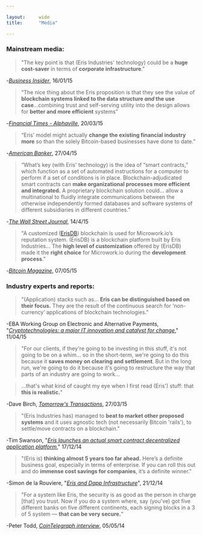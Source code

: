```yaml
---

layout:     wide
title:      "Media"

---
```

### **Mainstream media:**

>  "The key point is that (Eris Industries' technology) could be a **huge cost-saver** in terms of **corporate infrastructure**."

-[*Business Insider*](http://www.businessinsider.com.au/europe-15-most-innovative-finance-startups-2015-1#14-eris-industries-all-about-data-2), 16/01/15

>  “The nice thing about the Eris proposition is that they see the value of **blockchain systems linked to the data structure *and* the use case**...combining trust and self-serving utility into the design allows for **better and more efficient** systems”

-[*Financial Times - Alphaville*](http://ftalphaville.ft.com/2015/03/20/2122415/blockchains-as-a-public-and-private-resource/?Authorised=false5hrwiey), 20/03/15

>  “Eris’ model might actually **change the existing financial industry more** so than the solely Bitcoin-based businesses have done to date.”

-[*American Banker*](http://www.americanbanker.com/news/bank-technology/practical-ways-to-use-blockchain-technology-could-win-over-banks-1074001-1.html), 27/04/15

>  “What’s key (with Eris' technology) is the idea of “smart contracts,” which function as a set of automated instructions for a computer to perform if a set of conditions is in place. Blockchain-adjudicated smart contracts can **make organizational processes more efficient and integrated.** A proprietary blockchain solution could... allow a multinational to fluidly integrate communications between the otherwise independently formed databases and software systems of different subsidiaries in different countries.”

-[*The Wall Street Journal*](http://blogs.wsj.com/moneybeat/2015/04/14/bitbeat-blockchains-without-coins-stir-tensions-in-bitcoin-community/), 14/4/15

>  "A customized ([ErisDB](https://erisdb.erisindustries.com)) blockchain is used for Microwork.io’s reputation system. (ErisDB) is a blockchain platform built by Eris Industries... The **high level of customization** offered by (ErisDB) made it the **right choice** for Microwork.io during the **development process**.”

-[*Bitcoin Magazine*](https://bitcoinmagazine.com/20313/microwork-io-uses-smart-contracts-coordinate-small-tasks-worldwide/), 07/05/15

### **Industry experts and reports:**

>  "(Application) stacks such as... **Eris can be distinguished based on their focus.** They are the result of the continuous search for ‘non-currency’ applications of blockchain technologies."

-EBA Working Group on Electronic and Alternative Payments, "[*Cryptotechnologies: a major IT innovation and catalyst for change*](https://www.abe-eba.eu/downloads/knowledge-and-research/EBA_20150511_EBA_Cryptotechnologies_a_major_IT_innovation_v1.0.pdf)," 11/04/15

> "For our clients, if they're going to be investing in this stuff, it's not going to be on a whim... so in the short-term, we're going to do this because it **saves money on clearing and settlement**. But in the long run, we're going to do it because it's going to restructure the way that parts of an industry are going to work... 

> ...that's what kind of caught my eye when I first read (Eris') stuff: that **this is realistic.**"

-Dave Birch, [*Tomorrow's Transactions*](http://www.chyp.com/podcasts/preston-byrne-eris-industries-27032015/), 27/03/15

>  "(Eris Industries has) managed to **beat to market other proposed systems** and it uses agnostic tech (not necessarily Bitcoin 'rails'), to settle/move contracts on a blockchain."

-Tim Swanson, "[*Eris launches an actual smart contract decentralized application platform*](http://www.ofnumbers.com/2014/12/17/eris-launches-an-actual-smart-contract-decentralized-application-platform/)," 17/12/14

>  "(Eris is) **thinking almost 5 years too far ahead.** Here’s a definite business goal, especially in terms of enterprise. If you can roll this out and do **immense cost savings for companies**, it’s a definite winner."

-Simon de la Rouviere, "[*Eris and Dapp Infrastructure*](http://simondlr.com/post/105806054868/eris-dapp-infrastructure)", 21/12/14

>  "For a system like Eris, the security is as good as the person in charge [that] you trust. Now if you do a system where, say (you've) got five different banks on five different continents, each signing blocks in a 3 of 5 system — **that can be very secure.**"

-Peter Todd, [*CoinTelegraph interview*](http://cointelegraph.com/news/114156/peter-todd-on-bitgos-patenting-of-multisig-mits-funding-of-core-development-and-innovation), 05/05/14
